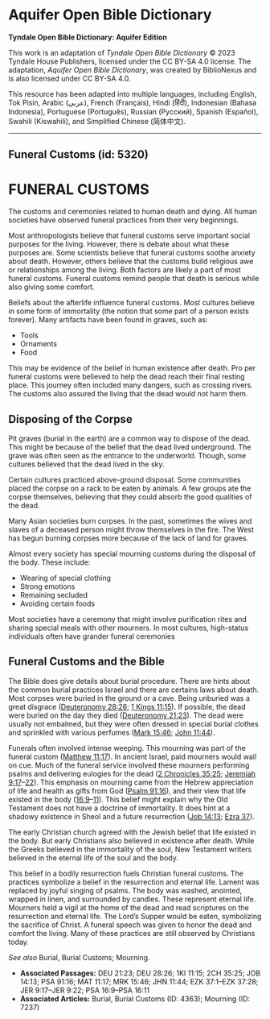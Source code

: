 # Aquifer Open Bible Dictionary

**Tyndale Open Bible Dictionary: Aquifer Edition**

This work is an adaptation of *Tyndale Open Bible Dictionary* © 2023 Tyndale House Publishers, licensed under the CC BY\-SA 4\.0 license. The adaptation, *Aquifer Open Bible Dictionary*, was created by BiblioNexus and is also licensed under CC BY\-SA 4\.0\.

This resource has been adapted into multiple languages, including English, Tok Pisin, Arabic (عربي), French (Français), Hindi (हिंदी), Indonesian (Bahasa Indonesia), Portuguese (Português), Russian (Русский), Spanish (Español), Swahili (Kiswahili), and Simplified Chinese (简体中文).



--------------------------------

## Funeral Customs (id: 5320)

FUNERAL CUSTOMS
===============

The customs and ceremonies related to human death and dying. All human societies have observed funeral practices from their very beginnings.

Most anthropologists believe that funeral customs serve important social purposes for the living. However, there is debate about what these purposes are. Some scientists believe that funeral customs soothe anxiety about death. However, others believe that the customs build religious awe or relationships among the living. Both factors are likely a part of most funeral customs. Funeral customs remind people that death is serious while also giving some comfort.

Beliefs about the afterlife influence funeral customs. Most cultures believe in some form of immortality (the notion that some part of a person exists forever). Many artifacts have been found in graves, such as:

* Tools
* Ornaments
* Food

This may be evidence of the belief in human existence after death. Pro per funeral customs were believed to help the dead reach their final resting place. This journey often included many dangers, such as crossing rivers. The customs also assured the living that the dead would not harm them.

Disposing of the Corpse
-----------------------

Pit graves (burial in the earth) are a common way to dispose of the dead. This might be because of the belief that the dead lived underground. The grave was often seen as the entrance to the underworld. Though, some cultures believed that the dead lived in the sky. 

Certain cultures practiced above\-ground disposal. Some communities placed the corpse on a rack to be eaten by animals. A few groups ate the corpse themselves, believing that they could absorb the good qualities of the dead. 

Many Asian societies burn corpses. In the past, sometimes the wives and slaves of a deceased person might throw themselves in the fire. The West has begun burning corpses more because of the lack of land for graves.

Almost every society has special mourning customs during the disposal of the body. These include: 

* Wearing of special clothing
* Strong emotions
* Remaining secluded
* Avoiding certain foods

Most societies have a ceremony that might involve purification rites and sharing special meals with other mourners. In most cultures, high\-status individuals often have grander funeral ceremonies

Funeral Customs and the Bible
-----------------------------

The Bible does give details about burial procedure. There are hints about the common burial practices Israel and there are certains laws about death. Most corpses were buried in the ground or a cave. Being unburied was a great disgrace ([Deuteronomy 28:26](https://ref.ly/Deut28:26); [1 Kings 11:15](https://ref.ly/1Kgs11:15)). If possible, the dead were buried on the day they died ([Deuteronomy 21:23](https://ref.ly/Deut21:23)). The dead were usually not embalmed, but they were often dressed in special burial clothes and sprinkled with various perfumes ([Mark 15:46](https://ref.ly/Mark15:46); [John 11:44](https://ref.ly/John11:44)).

Funerals often involved intense weeping. This mourning was part of the funeral custom ([Matthew 11:17](https://ref.ly/Matt11:17)). In ancient Israel, paid mourners would wail on cue. Much of the funeral service involved these mourners performing psalms and delivering eulogies for the dead ([2 Chronicles 35:25](https://ref.ly/2Chr35:25); [Jeremiah 9:17](https://ref.ly/Jer9:17-Jer9:22)–[22](https://ref.ly/Jer9:17-Jer9:22)). This emphasis on mourning came from the Hebrew appreciation of life and health as gifts from God ([Psalm 91:16](https://ref.ly/Ps91:16)), and their view that life existed in the body ([16:9](https://ref.ly/Ps16:9-Ps16:11)–[11](https://ref.ly/Ps16:9-Ps16:11)). This belief might explain why the Old Testament does not have a doctrine of immortality. It does hint at a shadowy existence in Sheol and a future resurrection ([Job 14:13](https://ref.ly/Job14:13); [Ezra 37](https://ref.ly/Ezek37:1-Ezek37:28)).

The early Christian church agreed with the Jewish belief that life existed in the body. But early Christians also believed in existence after death. While the Greeks believed in the immortality of the soul, New Testament writers believed in the eternal life of the soul and the body. 

This belief in a bodily resurrection fuels Christian funeral customs. The practices symbolize a belief in the resurrection and eternal life. Lament was replaced by joyful singing of psalms. The body was washed, anointed, wrapped in linen, and surrounded by candles. These represent eternal life. Mourners held a vigil at the home of the dead and read scriptures on the resurrection and eternal life. The Lord’s Supper would be eaten, symbolizing the sacrifice of Christ. A funeral speech was given to honor the dead and comfort the living. Many of these practices are still observed by Christians today.

*See also* Burial, Burial Customs; Mourning.

* **Associated Passages:** DEU 21:23; DEU 28:26; 1KI 11:15; 2CH 35:25; JOB 14:13; PSA 91:16; MAT 11:17; MRK 15:46; JHN 11:44; EZK 37:1–EZK 37:28; JER 9:17–JER 9:22; PSA 16:9–PSA 16:11
* **Associated Articles:** Burial, Burial Customs (ID: 4363); Mourning (ID: 7237)

